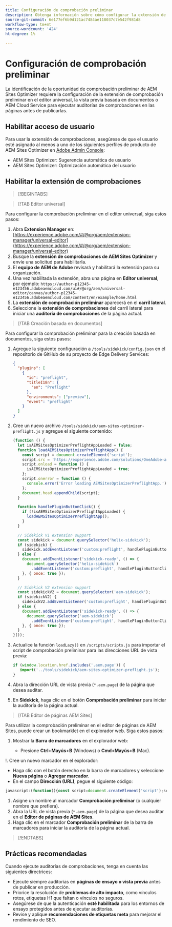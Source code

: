 ```yaml
---
title: Configuración de comprobación preliminar
description: Obtenga información sobre cómo configurar la extensión de comprobaciones para AEM Sites Optimizer.
source-git-commit: 6e177ef6b9d121ac7484ae118037c7e542f981d8
workflow-type: tm+mt
source-wordcount: '424'
ht-degree: 1%

---
```



# Configuración de comprobación preliminar

La identificación de la oportunidad de comprobación preliminar de AEM Sites Optimizer requiere la configuración de la extensión de comprobación preliminar en el editor universal, la vista previa basada en documentos o AEM Cloud Service para ejecutar auditorías de comprobaciones en las páginas antes de publicarlas.

## Habilitar acceso de usuario

Para usar la extensión de comprobaciones, asegúrese de que el usuario esté asignado al menos a uno de los siguientes perfiles de producto de AEM Sites Optimizer en [Adobe Admin Console](https://adminconsole.adobe.com):

* AEM Sites Optimizer: Sugerencia automática de usuario
* AEM Sites Optimizer: Optimización automática del usuario

## Habilitar la extensión de comprobaciones

>[!BEGINTABS]

>[!TAB Editor universal]

Para configurar la comprobación preliminar en el editor universal, siga estos pasos:

1. Abra **Extension Manager** en:
   [https://experience.adobe.com/#/@org/aem/extension-manager/universal-editor](https://experience.adobe.com/#/@org/aem/extension-manager/universal-editor)
1. Busque la **extensión de comprobaciones de AEM Sites Optimizer** y envíe una solicitud para habilitarla.
1. El **equipo de AEM de Adobe** revisará y habilitará la extensión para su organización.
1. Una vez habilitada la extensión, abra una página en **Editor universal**, por ejemplo:
   `https://author-p12345-e123456.adobeaemcloud.com/ui#/@org/aem/universal-editor/canvas/author-p12345-e123456.adobeaemcloud.com/content/en/example/home.html`
1. La **extensión de comprobación preliminar** aparecerá en el **carril lateral**.
1. Seleccione la **extensión de comprobaciones** del carril lateral para iniciar una **auditoría de comprobaciones** de la página actual.

>[!TAB Creación basada en documentos]

Para configurar la comprobación preliminar para la creación basada en documentos, siga estos pasos:

1. Agregue la siguiente configuración a `/tools/sidekick/config.json` en el repositorio de GitHub de su proyecto de Edge Delivery Services:

   ```json
   {
     "plugins": [
       {
         "id": "preflight",
         "titleI18n": {
           "en": "Preflight"
         },
         "environments": ["preview"],
         "event": "preflight"
       }
     ]
   }
   ```

1. Cree un nuevo archivo `/tools/sidekick/aem-sites-optimizer-preflight.js` y agregue el siguiente contenido:

   ```javascript
   (function () {
     let isAEMSitesOptimizerPreflightAppLoaded = false;
     function loadAEMSitesOptimizerPreflightApp() {
       const script = document.createElement('script');
       script.src = 'https://experience.adobe.com/solutions/OneAdobe-aem-sites-optimizer-preflight-mfe/static-assets/resources/sidekick/client.js?source=plugin';
       script.onload = function () {
         isAEMSitesOptimizerPreflightAppLoaded = true;
       };
       script.onerror = function () {
         console.error('Error loading AEMSitesOptimizerPreflightApp.');
       };
       document.head.appendChild(script);
     }
   
     function handlePluginButtonClick() {
       if (!isAEMSitesOptimizerPreflightAppLoaded) {
         loadAEMSitesOptimizerPreflightApp();
       }
     }
   
     // Sidekick V1 extension support
     const sidekick = document.querySelector('helix-sidekick');
     if (sidekick) {
       sidekick.addEventListener('custom:preflight', handlePluginButtonClick);
     } else {
       document.addEventListener('sidekick-ready', () => {
         document.querySelector('helix-sidekick')
           .addEventListener('custom:preflight', handlePluginButtonClick);
       }, { once: true });
     }
   
     // Sidekick V2 extension support
     const sidekickV2 = document.querySelector('aem-sidekick');
     if (sidekickV2) {
       sidekickV2.addEventListener('custom:preflight', handlePluginButtonClick);
     } else {
       document.addEventListener('sidekick-ready', () => {
         document.querySelector('aem-sidekick')
           .addEventListener('custom:preflight', handlePluginButtonClick);
       }, { once: true });
     }
   }());
   ```

1. Actualice la función `loadLazy()` en `/scripts/scripts.js` para importar el script de comprobación preliminar para las direcciones URL de vista previa:

   ```javascript
   if (window.location.href.includes('.aem.page')) {
      import('../tools/sidekick/aem-sites-optimizer-preflight.js');
   }
   ```

1. Abra la dirección URL de vista previa (`*.aem.page`) de la página que desea auditar.
1. En **Sidekick**, haga clic en el botón **Comprobación preliminar** para iniciar la auditoría de la página actual.

>[!TAB Editor de páginas AEM Sites]

Para utilizar la comprobación preliminar en el editor de páginas de AEM Sites, puede crear un bookmarklet en el explorador web. Siga estos pasos:

1. Mostrar la **Barra de marcadores** en el explorador web:

   * Presione **Ctrl+Mayús+B** (Windows) o **Cmd+Mayús+B** (Mac).

!. Cree un nuevo marcador en el explorador:

* Haga clic con el botón derecho en la barra de marcadores y seleccione **Nueva página** o **Agregar marcador**.
* En el campo **Dirección (URL)**, pegue el siguiente código:

```javascript
javascript:(function(){const script=document.createElement('script');script.src='https://experience.adobe.com/solutions/OneAdobe-aem-sites-optimizer-preflight-mfe/static-assets/resources/sidekick/client.js?source=bookmarklet&target-source=aem-cloud-service';document.head.appendChild(script);})();
```

1. Asigne un nombre al marcador **Comprobación preliminar** (o cualquier nombre que prefiera).
1. Abra la URL de vista previa (`*.aem.page`) de la página que desea auditar en el **Editor de páginas de AEM Sites**.
1. Haga clic en el marcador **Comprobación preliminar** de la barra de marcadores para iniciar la auditoría de la página actual.

>[!ENDTABS]

## Prácticas recomendadas

Cuando ejecute auditorías de comprobaciones, tenga en cuenta las siguientes directrices:

* Ejecute siempre auditorías en **páginas de ensayo o vista previa** antes de publicar en producción.
* Priorice la resolución de **problemas de alto impacto**, como vínculos rotos, etiquetas H1 que faltan o vínculos no seguros.
* Asegúrese de que la autenticación **esté habilitada** para los entornos de ensayo protegidos antes de ejecutar auditorías.
* Revise y aplique **recomendaciones de etiquetas meta** para mejorar el rendimiento de SEO.
